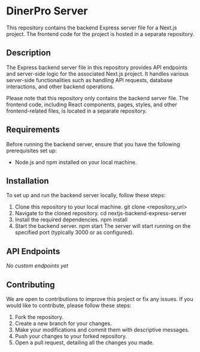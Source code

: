 # DinerPro Server

This repository contains the backend Express server file for a Next.js project. The frontend code for the project is hosted in a separate repository.

## Description

The Express backend server file in this repository provides API endpoints and server-side logic for the associated Next.js project. It handles various server-side functionalities such as handling API requests, database interactions, and other backend operations.

Please note that this repository only contains the backend server file. The frontend code, including React components, pages, styles, and other frontend-related files, is located in a separate repository. 

## Requirements

Before running the backend server, ensure that you have the following prerequisites set up:

- Node.js and npm installed on your local machine.

## Installation

To set up and run the backend server locally, follow these steps:

1. Clone this repository to your local machine.
   git clone <repository_url>
2. Navigate to the cloned repository.
   cd nextjs-backend-express-server
3. Install the required dependencies.
   npm install
4. Start the backend server.
   npm start
The server will start running on the specified port (typically 3000 or as configured).

## API Endpoints
<em>No custom endpoints yet</em>

## Contributing
We are open to contributions to improve this project or fix any issues. If you would like to contribute, please follow these steps:

<ol type="1">
<li>Fork the repository.</li>
<li>Create a new branch for your changes.</li>
<li>Make your modifications and commit them with descriptive messages.</li>
<li>Push your changes to your forked repository.</li>
<li>Open a pull request, detailing all the changes you made.</li>
</ol>

